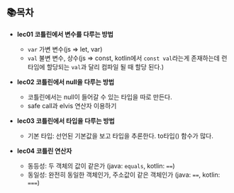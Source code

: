 ## 📚목차

- **lec01 코틀린에서 변수를 다루는 방법**
  - `var` 가변 변수(js => let, var)
  - `val` 불변 변수, 상수(js => const, kotlin에서 `const val`라는게 존재하는데 런타임에 할당되는 `val`과 달리 컴파일 될 때 할당 된다.)  

- **lec02 코틀린에서 null을 다루는 방법**
  - 코틀린에서는 null이 들어갈 수 있는 타입을 따로 만든다.
  - safe call과 elvis 연산자 이용하기

- **lec03 코틀린에서 타입을 다루는 방법**
  - 기본 타입: 선언된 기본값을 보고 타입을 추론한다. to타입() 함수가 많다.
  
- **lec04 코틀린 연산자**
  - 동등성: 두 객체의 값이 같은가 (java: `equals`, kotlin: `==`)
  - 동일성: 완전히 동일한 객체인가, 주소값이 같은 객체인가 (java: `==`, kotlin: `===`)